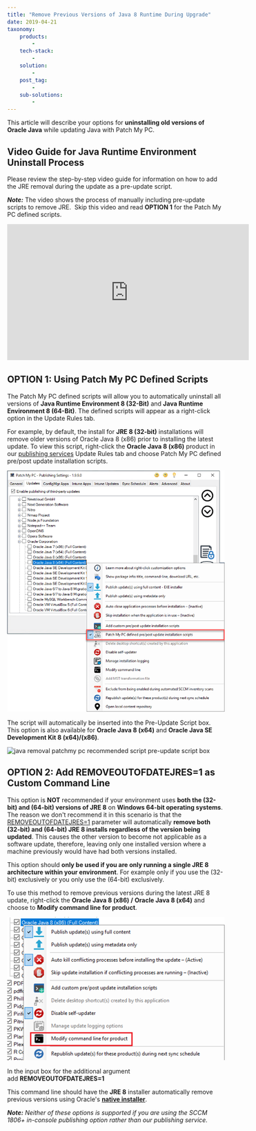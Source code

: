 ```yaml
---
title: "Remove Previous Versions of Java 8 Runtime During Upgrade"
date: 2019-04-21
taxonomy:
    products:
        - 
    tech-stack:
        - 
    solution:
        - 
    post_tag:
        - 
    sub-solutions:
        - 
---
```


This article will describe your options for **uninstalling old versions of Oracle Java** while updating Java with Patch My PC.

## Video Guide for Java Runtime Environment Uninstall Process

Please review the step-by-step video guide for information on how to add the JRE removal during the update as a pre-update script.

_**Note:**_ The video shows the process of manually including pre-update scripts to remove JRE.  Skip this video and read **OPTION 1** for the Patch My PC defined scripts.

<iframe src="https://www.youtube.com/embed/ywOGLlJMpx0" width="560" height="315" frameborder="0" allowfullscreen="allowfullscreen" data-cookieconsent="ignore"></iframe>

## OPTION 1: Using Patch My PC Defined Scripts

The Patch My PC defined scripts will allow you to automatically uninstall all versions of **Java Runtime Environment 8 (32-Bit)** and **Java Runtime Environment 8 (64-Bit)**. The defined scripts will appear as a right-click option in the Update Rules tab.

For example, by default, the install for **JRE 8 (32-bit)** installations will remove older versions of Oracle Java 8 (x86) prior to installing the latest update. To view this script, right-click the **Oracle Java 8 (x86)** product in our [publishing services](https://patchmypc.com/publishing-service-setup-documentation) Update Rules tab and choose Patch My PC defined pre/post update installation scripts.

![](../../_images/java-uninstall-patchmypc-definied-script-3.png)

The script will automatically be inserted into the Pre-Update Script box.  This option is also available for **Oracle Java 8 (x64)** and **Oracle Java SE Development Kit 8 (x64)/(x86)**.

![java removal patchmy pc recommended script pre-update script box](images/java-patchmypc-recommended-script.png)

## OPTION 2: Add REMOVEOUTOFDATEJRES=1 as Custom Command Line

This option is **NOT** recommended if your environment uses **both the (32-bit) and (64-bit) versions of JRE 8** on **Windows 64-bit operating systems**. The reason we don't recommend it in this scenario is that the [REMOVEOUTOFDATEJRES=1](https://docs.oracle.com/javase/8/docs/technotes/guides/install/config.html#table_config_file_options) parameter will automatically **remove both (32-bit) and (64-bit) JRE 8 installs regardless of the version being updated**. This causes the other version to become not applicable as a software update, therefore, leaving only one installed version where a machine previously would have had both versions installed.

This option should **only be used if you are only running a single JRE 8 architecture within your environment**. For example only if you use the (32-bit) exclusively or you only use the (64-bit) exclusively.

To use this method to remove previous versions during the latest JRE 8 update, right-click the **Oracle Java 8 (x86) /** **Oracle Java 8 (x64)** and choose to **Modify command line for product**.

![](../../_images/modify-jre8-command-line.png)

In the input box for the additional argument add **REMOVEOUTOFDATEJRES=1**

This command line should have the **JRE 8** installer automatically remove previous versions using Oracle's **[native installer](https://docs.oracle.com/javacomponents/msi-jre8/install-guide/use-installer-configuration-file-install-jre.htm#JSMSI-GUID-1430E70F-0E4F-4A8B-B058-21D5901BB715)**.

_**Note:** Neither of these options is supported if you are using the SCCM 1806+ in-console publishing option rather than our publishing service._
